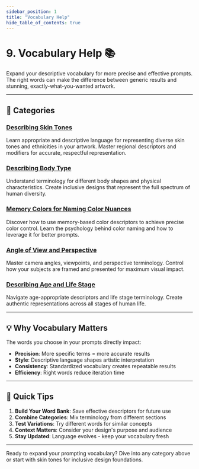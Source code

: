 ```yaml
---
sidebar_position: 1
title: "Vocabulary Help"
hide_table_of_contents: true
---
```


# 9. Vocabulary Help 📚

Expand your descriptive vocabulary for more precise and effective prompts. The right words can make the difference between generic results and stunning, exactly-what-you-wanted artwork.

---

## 🎯 Categories

### **[Describing Skin Tones](./describing-skin-tones)**
Learn appropriate and descriptive language for representing diverse skin tones and ethnicities in your artwork. Master regional descriptors and modifiers for accurate, respectful representation.

### **[Describing Body Type](./describing-body-type)**  
Understand terminology for different body shapes and physical characteristics. Create inclusive designs that represent the full spectrum of human diversity.

### **[Memory Colors for Naming Color Nuances](./memory-colors-for-naming-color-nuances)**
Discover how to use memory-based color descriptors to achieve precise color control. Learn the psychology behind color naming and how to leverage it for better prompts.

### **[Angle of View and Perspective](./angle-of-view-and-perspective)**
Master camera angles, viewpoints, and perspective terminology. Control how your subjects are framed and presented for maximum visual impact.

### **[Describing Age and Life Stage](./describing-age-and-life-stage)**
Navigate age-appropriate descriptors and life stage terminology. Create authentic representations across all stages of human life.

---

## 💡 Why Vocabulary Matters

The words you choose in your prompts directly impact:

- **Precision**: More specific terms = more accurate results
- **Style**: Descriptive language shapes artistic interpretation  
- **Consistency**: Standardized vocabulary creates repeatable results
- **Efficiency**: Right words reduce iteration time

---

## 🚀 Quick Tips

1. **Build Your Word Bank**: Save effective descriptors for future use
2. **Combine Categories**: Mix terminology from different sections
3. **Test Variations**: Try different words for similar concepts
4. **Context Matters**: Consider your design's purpose and audience
5. **Stay Updated**: Language evolves - keep your vocabulary fresh

---

Ready to expand your prompting vocabulary? Dive into any category above or start with skin tones for inclusive design foundations. 